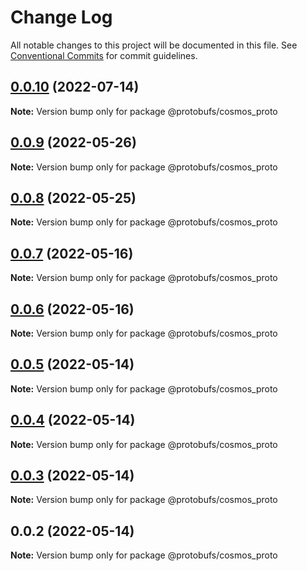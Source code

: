 # Change Log

All notable changes to this project will be documented in this file.
See [Conventional Commits](https://conventionalcommits.org) for commit guidelines.

## [0.0.10](https://github.com/cosmology-tech/proto-registry/compare/@protobufs/cosmos_proto@0.0.9...@protobufs/cosmos_proto@0.0.10) (2022-07-14)

**Note:** Version bump only for package @protobufs/cosmos_proto





## [0.0.9](https://github.com/cosmology-tech/proto-registry/compare/@protobufs/cosmos_proto@0.0.8...@protobufs/cosmos_proto@0.0.9) (2022-05-26)

**Note:** Version bump only for package @protobufs/cosmos_proto





## [0.0.8](https://github.com/cosmology-tech/proto-registry/compare/@protobufs/cosmos_proto@0.0.7...@protobufs/cosmos_proto@0.0.8) (2022-05-25)

**Note:** Version bump only for package @protobufs/cosmos_proto





## [0.0.7](https://github.com/cosmology-tech/proto-registry/compare/@protobufs/cosmos_proto@0.0.6...@protobufs/cosmos_proto@0.0.7) (2022-05-16)

**Note:** Version bump only for package @protobufs/cosmos_proto





## [0.0.6](https://github.com/cosmology-tech/proto-registry/compare/@protobufs/cosmos_proto@0.0.5...@protobufs/cosmos_proto@0.0.6) (2022-05-16)

**Note:** Version bump only for package @protobufs/cosmos_proto





## [0.0.5](https://github.com/cosmology-tech/proto-registry/compare/@protobufs/cosmos_proto@0.0.4...@protobufs/cosmos_proto@0.0.5) (2022-05-14)

**Note:** Version bump only for package @protobufs/cosmos_proto





## [0.0.4](https://github.com/cosmology-tech/proto-registry/compare/@protobufs/cosmos_proto@0.0.3...@protobufs/cosmos_proto@0.0.4) (2022-05-14)

**Note:** Version bump only for package @protobufs/cosmos_proto





## [0.0.3](https://github.com/cosmology-tech/proto-registry/compare/@protobufs/cosmos_proto@0.0.2...@protobufs/cosmos_proto@0.0.3) (2022-05-14)

**Note:** Version bump only for package @protobufs/cosmos_proto





## 0.0.2 (2022-05-14)

**Note:** Version bump only for package @protobufs/cosmos_proto

